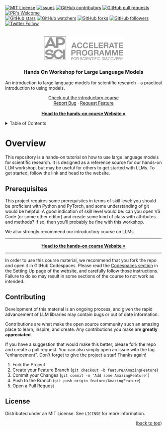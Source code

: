 <!-- Improved compatibility of back to top link: See: https://github.com/othneildrew/Best-README-Template/pull/73 -->

<!-- PROJECT SHIELDS -->
<!-- [![Contributors][contributors-shield]][contributors-url]
[![Forks][forks-shield]][forks-url]
[![Stargazers][stars-shield]][stars-url]
[![Issues][issues-shield]][issues-url]
[![GPL License][license-shield]][license-url] -->
[![MIT License](https://img.shields.io/badge/License-GPLv3-brightgreen.svg)](https://opensource.org/licenses/)
[![Issues](https://img.shields.io/github/issues-raw/acceleratescience/hands-on-llms.svg?maxAge=25000)](https://github.com/acceleratescience/hands-on-llms/issues)
[![GitHub contributors](https://img.shields.io/github/contributors/acceleratescience/hands-on-llms.svg?style=flat)]()
[![GitHub pull requests](https://img.shields.io/github/issues-pr/acceleratescience/hands-on-llms.svg?style=flat)]()
[![PR's Welcome](https://img.shields.io/badge/PRs-welcome-brightgreen.svg?style=flat)](http://makeapullrequest.com)
<br>
[![GitHub stars](https://img.shields.io/github/stars/acceleratescience/hands-on-llms.svg?style=social&label=Star)]()
[![GitHub watchers](https://img.shields.io/github/watchers/acceleratescience/hands-on-llms.svg?style=social&label=Watch)]()
[![GitHub forks](https://img.shields.io/github/forks/acceleratescience/hands-on-llms.svg?style=social&label=Fork)](https://github.com/JonSnow/MyBadges)
[![GitHub followers](https://img.shields.io/github/followers/acceleratescience.svg?style=social&label=Follow)](https://github.com/JonSnow/MyBadges)
[![Twitter Follow](https://img.shields.io/twitter/follow/AccelerateSci.svg?style=social)](https://twitter.com/AccelerateSci)
<!-- [![LinkedIn][linkedin-shield]][linkedin-url] -->


<!-- PROJECT LOGO -->
<br />
<div align="center">
  <a href="https://acceleratescience.github.io/">
    <img src="./docs/imgs/full_acc.png" alt="Logo" height=80>
  </a>

  <h3 align="center">Hands On Workshop for Large Language Models</h3>

  <p align="justify">
    An introduction to large language models for scientific research - a practical introduction to using models.
  </p>
  <p align="center">
    <!-- <a href="https://acceleratescience.github.io/diffusion-models/" style="font-size: 20px; text-decoration: none"><strong>Start »</strong></a>
    <br />
    <br /> -->
    <a href="https://github.com/acceleratescience/large-language-models">Check out the introductory course</a>
    <br />
    <a href="https://github.com/acceleratescience/hands-on-llms/issues">Report Bug</a>
    ·
    <a href="https://github.com/acceleratescience/hands-on-llms/issues">Request Feature</a>
    <br />
    <br />
    <a href="https://docs.science.ai.cam.ac.uk/hands-on-llms/"><strong>Head to the hands-on course Website »</strong></a>
  </p>
</div>


<!-- TABLE OF CONTENTS -->
<details>
  <summary>Table of Contents</summary>
  <ol>
    <li><a href="#overview">Overview</a></li>
    <li><a href="#prerequisites">Prerequisites</a></li>
    <li><a href="#contributing">Contributing</a></li>
    <li><a href="#license">License</a></li>
  </ol>
</details>



<!---------------------------------------------------------------------------->

[Button Shield]: https://img.shields.io/badge/Shield_Buttons-37a779?style=for-the-badge

[License]: LICENSE
[Shield]: Types/Shield.md
[#]: #


<!---------------------------------[ Badges ]---------------------------------->

[Badge License]: https://img.shields.io/badge/-BY_SA_4.0-ae6c18.svg?style=for-the-badge&labelColor=EF9421&logoColor=white&logo=CreativeCommons
[Badge Likes]: https://img.shields.io/github/stars/MarkedDown/Buttons?style=for-the-badge&labelColor=d0ab23&color=b0901e&logoColor=white&logo=Trustpilot

# Overview
This repository is a hands-on tutorial on how to use large language models for scientific research. It is designed as a reference source for our hands-on LLM workshop, but may be useful for others to get started with LLMs. To get started, follow the link and head to the website.

<!-- GETTING STARTED -->
## Prerequisites
This project requires some prerequisites in terms of skill level: you should be proficient with Python and PyTorch, and some understanding of git would be helpful. A good indication of skill level would be: can you open VS Code (or some other editor) and create some kind of class with attributes and methods? If so, then you'll probably be fine with this workshop.

We also strongly recommend our introductory course on LLMs

---
<p align="center">
    <a href="https://docs.science.ai.cam.ac.uk/hands-on-llms/"><strong>Head to the hands-on course Website »</strong></a>
</p>

---

In order to use this course material, we recommend that you fork the repo and open it in GitHub Codespaces. Please read the [Codespaces section](https://docs.science.ai.cam.ac.uk/hands-on-llms/setting-up/codespaces/) in the Setting Up page of the website, and carefully follow those instructions. Failure to do so may result in some sections of the course to not work as intended.

<!-- CONTRIBUTING -->
## Contributing

Development of this material is an ongoing process, and given the rapid advancement of LLM libraries may contain bugs or out of date information.

Contributions are what make the open source community such an amazing place to learn, inspire, and create. Any contributions you make are **greatly appreciated**.

If you have a suggestion that would make this better, please fork the repo and create a pull request. You can also simply open an issue with the tag "enhancement".
Don't forget to give the project a star! Thanks again!

1. Fork the Project
2. Create your Feature Branch (`git checkout -b feature/AmazingFeature`)
3. Commit your Changes (`git commit -m 'Add some AmazingFeature'`)
4. Push to the Branch (`git push origin feature/AmazingFeature`)
5. Open a Pull Request


<!-- LICENSE -->
## License

Distributed under an MIT License. See `LICENSE` for more information.

<p align="right">(<a href="#top">back to top</a>)</p>


<!-- MARKDOWN LINKS & IMAGES -->
<!-- https://www.markdownguide.org/basic-syntax/#reference-style-links -->
[contributors-shield]: https://img.shields.io/github/contributors/acceleratescience/hands-on-llms.svg?style=for-the-badge
[contributors-url]: https://github.com/acceleratescience/hands-on-llms/graphs/contributors
[forks-shield]: https://img.shields.io/github/forks/acceleratescience/hands-on-llms.svg?style=for-the-badge
[forks-url]: https://github.com/acceleratescience/hands-on-llms/network/members
[stars-shield]: https://img.shields.io/github/stars/acceleratescience/hands-on-llms.svg?style=for-the-badge
[stars-url]: https://github.com/acceleratescience/hands-on-llms/stargazers
[issues-shield]: https://img.shields.io/github/issues/acceleratescience/hands-on-llms.svg?style=for-the-badge
[issues-url]: https://github.com/acceleratescience/hands-on-llms/issues
[license-shield]: https://img.shields.io/github/license/acceleratescience/hands-on-llms.svg?style=for-the-badge
[license-url]: https://github.com/acceleratescience/hands-on-llms/blob/master/LICENSE.txt
[linkedin-shield]: https://img.shields.io/badge/-LinkedIn-black.svg?style=for-the-badge&logo=linkedin&colorB=555
[linkedin-url]: https://linkedin.com/company/accelerate-programme-for-scientific-discovery/
[product-screenshot]: images/screenshot.png
[Next.js]: https://img.shields.io/badge/next.js-000000?style=for-the-badge&logo=nextdotjs&logoColor=white
[Next-url]: https://nextjs.org/
[React.js]: https://img.shields.io/badge/React-20232A?style=for-the-badge&logo=react&logoColor=61DAFB
[React-url]: https://reactjs.org/
[Vue.js]: https://img.shields.io/badge/Vue.js-35495E?style=for-the-badge&logo=vuedotjs&logoColor=4FC08D
[Vue-url]: https://vuejs.org/
[Angular.io]: https://img.shields.io/badge/Angular-DD0031?style=for-the-badge&logo=angular&logoColor=white
[Angular-url]: https://angular.io/
[Svelte.dev]: https://img.shields.io/badge/Svelte-4A4A55?style=for-the-badge&logo=svelte&logoColor=FF3E00
[Svelte-url]: https://svelte.dev/
[Laravel.com]: https://img.shields.io/badge/Laravel-FF2D20?style=for-the-badge&logo=laravel&logoColor=white
[Laravel-url]: https://laravel.com
[Bootstrap.com]: https://img.shields.io/badge/Bootstrap-563D7C?style=for-the-badge&logo=bootstrap&logoColor=white
[Bootstrap-url]: https://getbootstrap.com
[JQuery.com]: https://img.shields.io/badge/jQuery-0769AD?style=for-the-badge&logo=jquery&logoColor=white
[JQuery-url]: https://jquery.com 
